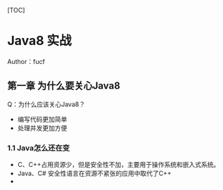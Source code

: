 [TOC]
# Java8 实战
Author：fucf

## 第一章 为什么要关心Java8
Q：为什么应该关心Java8？
* 编写代码更加简单
* 处理并发更加方便

### 1.1 Java怎么还在变
* C、C++占用资源少，但是安全性不加，主要用于操作系统和嵌入式系统。
* Java、C# 安全性语言在资源不紧张的应用中取代了C++
* 
